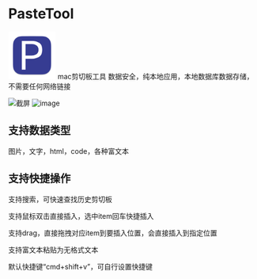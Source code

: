 
# PasteTool
<img src="./PasteDirect/Resource/Assets.xcassets/AppIcon.appiconset/PasteDirect256@1x.png" width="96">
mac剪切板工具
数据安全，纯本地应用，本地数据库数据存储，不需要任何网络链接

![截屏](https://github.com/nanshanyi/PasteDirect/assets/16298146/16cffa3f-42a8-4f7d-84ed-39b9aa9868fe)
<img width="520" alt="image" src="https://github.com/user-attachments/assets/da36e288-a071-4bbd-854b-a50342c50bd8">

## 支持数据类型
图片，文字，html，code，各种富文本

## 支持快捷操作

支持搜索，可快速查找历史剪切板

支持鼠标双击直接插入，选中item回车快捷插入

支持drag，直接拖拽对应item到要插入位置，会直接插入到指定位置

支持富文本粘贴为无格式文本

默认快捷键“cmd+shift+v”，可自行设置快捷键


